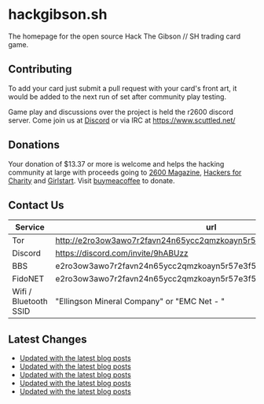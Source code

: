 # hackgibson.sh
The homepage for the open source Hack The Gibson // SH trading card game.


## Contributing

To add your card just submit a pull request with your card's front art, it would be added to the next run of set after community play testing.

Game play and discussions over the project is held the r2600 discord server. Come join us at [Discord](https://discord.com/invite/9hABUzz) or via IRC at https://www.scuttled.net/


## Donations

Your donation of $13.37 or more is welcome and helps the hacking community at large with proceeds going to [2600 Magazine](https://2600.com/), [Hackers for Charity](https://hackersforcharity.org) and [Girlstart](https://girlstart.org).  Visit [buymeacoffee](https://www.buymeacoffee.com/hackgibson.sh) to donate.


## Contact Us

Service | url
-|-
Tor | http://e2ro3ow3awo7r2favn24n65ycc2qmzkoayn5r57e3f56nvjwdcgg32ad.onion
Discord | https://discord.com/invite/9hABUzz
BBS | e2ro3ow3awo7r2favn24n65ycc2qmzkoayn5r57e3f56nvjwdcgg32ad.onion:23
FidoNET | e2ro3ow3awo7r2favn24n65ycc2qmzkoayn5r57e3f56nvjwdcgg32ad.onion:24554
Wifi / Bluetooth SSID | "Ellingson Mineral Company" or "EMC Net - <fidonet address>"

## Latest Changes
<!-- BLOG-POST-LIST:START -->
- [Updated with the latest blog posts](https://github.com/DFW2600/hackgibson.sh/commit/18a1c79debdf0e63758aae7d7d04ac5232b77cd3)
- [Updated with the latest blog posts](https://github.com/DFW2600/hackgibson.sh/commit/fa4ff4c13367dd7c8ac5c431380633caf56ee15a)
- [Updated with the latest blog posts](https://github.com/DFW2600/hackgibson.sh/commit/3046f4a3aa2dfea9c44fe8b7e191d31299f44bf4)
- [Updated with the latest blog posts](https://github.com/DFW2600/hackgibson.sh/commit/701426cce94f86a05dd0694faabc3e4cad5742a6)
- [Updated with the latest blog posts](https://github.com/DFW2600/hackgibson.sh/commit/1143ba5f039fd3ecf85603b4c872f7627e09a929)
<!-- BLOG-POST-LIST:END -->
